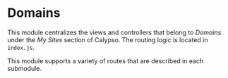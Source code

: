 Domains
========

This module centralizes the views and controllers that belong to *Domains* under the *My Sites* section of Calypso. The routing logic is located in `index.js`.

This module supports a variety of routes that are described in each submodule.
